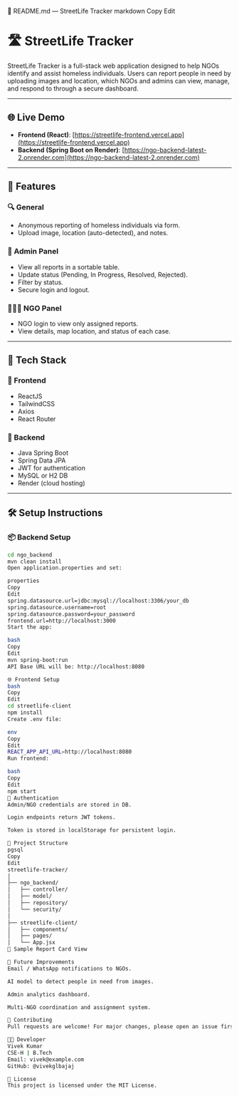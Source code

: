 📘 README.md — StreetLife Tracker
markdown
Copy
Edit
# 🛣️ StreetLife Tracker

StreetLife Tracker is a full-stack web application designed to help NGOs identify and assist homeless individuals. Users can report people in need by uploading images and location, which NGOs and admins can view, manage, and respond to through a secure dashboard.

---

## 🌐 Live Demo

- **Frontend (React)**: [https://streetlife-frontend.vercel.app](https://streetlife-frontend.vercel.app)
- **Backend (Spring Boot on Render)**: [https://ngo-backend-latest-2.onrender.com](https://ngo-backend-latest-2.onrender.com)

---

## 🚀 Features

### 🔍 General
- Anonymous reporting of homeless individuals via form.
- Upload image, location (auto-detected), and notes.

### 🏢 Admin Panel
- View all reports in a sortable table.
- Update status (Pending, In Progress, Resolved, Rejected).
- Filter by status.
- Secure login and logout.

### 🧑‍🤝‍🧑 NGO Panel
- NGO login to view only assigned reports.
- View details, map location, and status of each case.

---

## 🧩 Tech Stack

### 🔹 Frontend
- ReactJS
- TailwindCSS
- Axios
- React Router

### 🔸 Backend
- Java Spring Boot
- Spring Data JPA
- JWT for authentication
- MySQL or H2 DB
- Render (cloud hosting)

---

## 🛠️ Setup Instructions

### 📦 Backend Setup

```bash
cd ngo_backend
mvn clean install
Open application.properties and set:

properties
Copy
Edit
spring.datasource.url=jdbc:mysql://localhost:3306/your_db
spring.datasource.username=root
spring.datasource.password=your_password
frontend.url=http://localhost:3000
Start the app:

bash
Copy
Edit
mvn spring-boot:run
API Base URL will be: http://localhost:8080

🌐 Frontend Setup
bash
Copy
Edit
cd streetlife-client
npm install
Create .env file:

env
Copy
Edit
REACT_APP_API_URL=http://localhost:8080
Run frontend:

bash
Copy
Edit
npm start
🔐 Authentication
Admin/NGO credentials are stored in DB.

Login endpoints return JWT tokens.

Token is stored in localStorage for persistent login.

📁 Project Structure
pgsql
Copy
Edit
streetlife-tracker/
│
├── ngo_backend/
│   ├── controller/
│   ├── model/
│   ├── repository/
│   └── security/
│
├── streetlife-client/
│   ├── components/
│   ├── pages/
│   └── App.jsx
📸 Sample Report Card View

🧠 Future Improvements
Email / WhatsApp notifications to NGOs.

AI model to detect people in need from images.

Admin analytics dashboard.

Multi-NGO coordination and assignment system.

🤝 Contributing
Pull requests are welcome! For major changes, please open an issue first to discuss what you would like to change.

🧑‍💻 Developer
Vivek Kumar
CSE-H | B.Tech
Email: vivek@example.com
GitHub: @vivekglbajaj

📄 License
This project is licensed under the MIT License.
